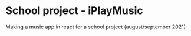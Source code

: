 # School project - iPlayMusic
Making a music app in react for a school project (august/september 2021)
